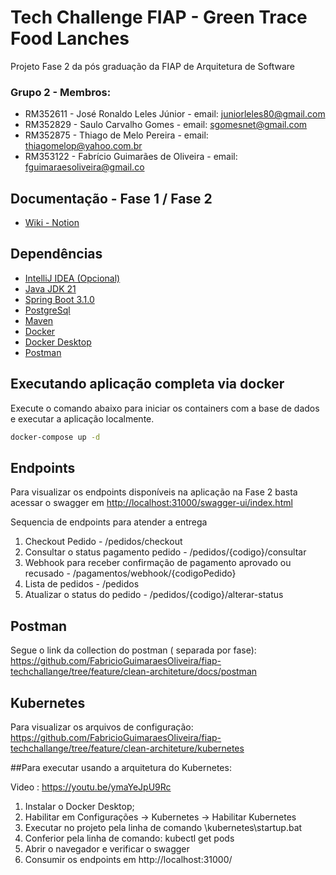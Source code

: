 # Tech Challenge FIAP - Green Trace Food Lanches
Projeto Fase 2 da pós graduação da FIAP de Arquitetura de Software

### Grupo 2 - Membros:
* RM352611 - José Ronaldo Leles Júnior - email: juniorleles80@gmail.com
* RM352829 - Saulo Carvalho Gomes - email: sgomesnet@gmail.com
* RM352875 - Thiago de Melo Pereira - email: thiagomelop@yahoo.com.br
* RM353122 - Fabrício Guimarães de Oliveira - email: fguimaraesoliveira@gmail.co


## Documentação - Fase 1 / Fase 2
* [Wiki - Notion](https://grupo2-techchallenge.notion.site/fda6d866c084429fb7257c1ffc9f12d6?v=703211fd8fc34d9d8b0e2b4da5c3415e)

## Dependências
* [IntelliJ IDEA (Opcional)](https://www.jetbrains.com/idea/download/#section=windows)
* [Java JDK 21](https://www.oracle.com/java/technologies/javase/jdk21-archive-downloads.html)
* [Spring Boot 3.1.0](https://spring.io/projects/spring-boot)
* [PostgreSql](https://www.postgresql.org/download/)
* [Maven](https://maven.apache.org/)
* [Docker](https://www.docker.com/)
* [Docker Desktop](https://www.docker.com/products/docker-desktop/)
* [Postman](https://www.postman.com/)

## Executando aplicação completa via docker

Execute o comando abaixo para iniciar os containers com a base de dados e executar a aplicação localmente.

```bash
docker-compose up -d
```

## Endpoints
Para visualizar os endpoints disponíveis na aplicação na Fase 2 basta acessar o swagger em [http://localhost:31000/swagger-ui/index.html](http://localhost:8080/swagger-ui/index.html)

Sequencia de endpoints para atender a entrega
1. Checkout Pedido - /pedidos/checkout
2. Consultar o status pagamento pedido - /pedidos/{codigo}/consultar
3. Webhook para receber confirmação de pagamento aprovado ou recusado - /pagamentos/webhook/{codigoPedido}
4. Lista de pedidos - /pedidos
5. Atualizar o status do pedido - /pedidos/{codigo}/alterar-status

## Postman
Segue o link  da collection do postman ( separada por fase): https://github.com/FabricioGuimaraesOliveira/fiap-techchallange/tree/feature/clean-architeture/docs/postman

## Kubernetes
Para visualizar os arquivos de configuração: https://github.com/FabricioGuimaraesOliveira/fiap-techchallange/tree/feature/clean-architeture/kubernetes

##Para executar usando a arquitetura do Kubernetes:

Video : https://youtu.be/ymaYeJpU9Rc

1) Instalar o Docker Desktop;
2) Habilitar em Configurações -> Kubernetes -> Habilitar Kubernetes
3) Executar no projeto pela linha de comando \kubernetes\startup.bat
4) Conferior pela linha de comando: kubectl get pods
5) Abrir o navegador e verificar o swagger
6) Consumir os endpoints em http://localhost:31000/


